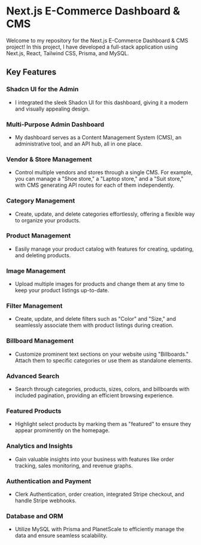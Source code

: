 # Next.js E-Commerce Dashboard & CMS

Welcome to my repository for the Next.js E-Commerce Dashboard & CMS project! In this project, I have developed a full-stack application using Next.js, React, Tailwind CSS, Prisma, and MySQL.

## Key Features

### Shadcn UI for the Admin

- I integrated the sleek Shadcn UI for this dashboard, giving it a modern and visually appealing design.

### Multi-Purpose Admin Dashboard

- My dashboard serves as a Content Management System (CMS), an administrative tool, and an API hub, all in one place.

### Vendor & Store Management

- Control multiple vendors and stores through a single CMS. For example, you can manage a "Shoe store," a "Laptop store," and a "Suit store," with CMS generating API routes for each of them independently.

### Category Management

- Create, update, and delete categories effortlessly, offering a flexible way to organize your products.

### Product Management

- Easily manage your product catalog with features for creating, updating, and deleting products.

### Image Management

- Upload multiple images for products and change them at any time to keep your product listings up-to-date.

### Filter Management

- Create, update, and delete filters such as "Color" and "Size," and seamlessly associate them with product listings during creation.

### Billboard Management

- Customize prominent text sections on your website using "Billboards." Attach them to specific categories or use them as standalone elements.

### Advanced Search

- Search through categories, products, sizes, colors, and billboards with included pagination, providing an efficient browsing experience.

### Featured Products

- Highlight select products by marking them as "featured" to ensure they appear prominently on the homepage.

### Analytics and Insights

- Gain valuable insights into your business with features like order tracking, sales monitoring, and revenue graphs.

### Authentication and Payment

- Clerk Authentication, order creation, integrated Stripe checkout, and handle Stripe webhooks.

### Database and ORM

- Utilize MySQL with Prisma and PlanetScale to efficiently manage the data and ensure seamless scalability.
